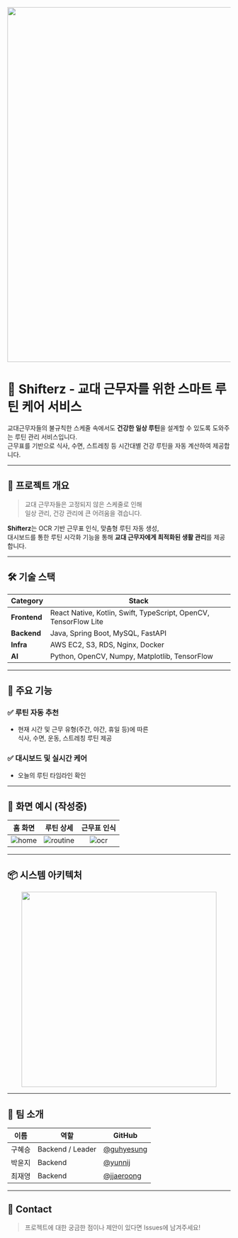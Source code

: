 <p align="center">
<img width="1200" height="800" alt="image" src="https://github.com/user-attachments/assets/27a16240-5423-40a7-a04d-ed36f46b43d3" />
</p>


# 🌙 Shifterz - 교대 근무자를 위한 스마트 루틴 케어 서비스

교대근무자들의 불규칙한 스케줄 속에서도 **건강한 일상 루틴**을 설계할 수 있도록 도와주는 루틴 관리 서비스입니다.  
근무표를 기반으로 식사, 수면, 스트레칭 등 시간대별 건강 루틴을 자동 계산하여 제공합니다.

---

## 🚀 프로젝트 개요

> 교대 근무자들은 고정되지 않은 스케줄로 인해  
> 일상 관리, 건강 관리에 큰 어려움을 겪습니다.

**Shifterz**는 OCR 기반 근무표 인식, 맞춤형 루틴 자동 생성,  
대시보드를 통한 루틴 시각화 기능을 통해 **교대 근무자에게 최적화된 생활 관리**를 제공합니다.

---

## 🛠️ 기술 스택

| Category        | Stack                                                  |
|-----------------|--------------------------------------------------------|
| **Frontend**    | React Native, Kotlin, Swift, TypeScript, OpenCV, TensorFlow Lite |
| **Backend**     | Java, Spring Boot, MySQL, FastAPI                      |
| **Infra**       | AWS EC2, S3, RDS, Nginx, Docker                         |
| **AI**          | Python, OpenCV, Numpy, Matplotlib, TensorFlow          |

---

## 🔑 주요 기능

### ✅ 루틴 자동 추천  
- 현재 시간 및 근무 유형(주간, 야간, 휴일 등)에 따른  
  식사, 수면, 운동, 스트레칭 루틴 제공

### ✅ 대시보드 및 실시간 케어  
- 오늘의 루틴 타임라인 확인  

---

## 📸 화면 예시 (작성중)

| 홈 화면 | 루틴 상세 | 근무표 인식 |
|:--------:|:----------:|:------------:|
| ![home](https://your-home-screenshot-url.com) | ![routine](https://your-routine-url.com) | ![ocr](https://your-ocr-url.com) |

---

## 📦 시스템 아키텍처

<p align="center">
  <img src="https://github.com/user-attachments/assets/1283fd8e-8195-456e-a502-affc901a01b0" width="440" />
</p>

---

## 👥 팀 소개

| 이름 | 역할 | GitHub |
|------|------|--------|
| 구혜승 | Backend / Leader | [@guhyesung](https://github.com/GOOHAESEUNG) |
| 박윤지 | Backend | [@yunnij](https://github.com/yunnij) |
| 최재영 | Backend | [@jjaeroong](https://github.com/jjaeroong) |

---

## 💬 Contact

> 프로젝트에 대한 궁금한 점이나 제안이 있다면 Issues에 남겨주세요!
